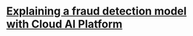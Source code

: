# [Explaining a fraud detection model with Cloud AI Platform](https://codelabs.developers.google.com/codelabs/fraud-detection-ai-explanations?hl=en&continue=https%3A%2F%2Fcodelabs.developers.google.com%2F%3Fcat%3Dmachinelearning#0)
